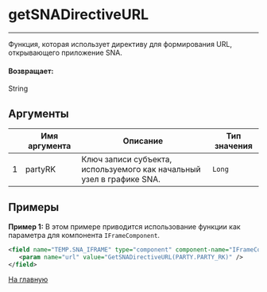 # getSNADirectiveURL

---

Функция, которая использует директиву для формирования URL, открывающего приложение SNA.

#### Возвращает:

String

## Аргументы

|  | Имя аргумента | Описание | Тип значения |
| --- | --- | --- | --- |
| 1 | partyRK | Ключ записи субъекта, используемого как начальный узел в графике SNA. | `Long` |

## Примеры

**Пример 1:** В этом примере приводится использование функции как параметра для компонента `IFrameComponent`.
```xml
<field name="TEMP.SNA_IFRAME" type="component" component-name="IFrameComponent">
   <param name="url" value="GetSNADirectiveURL(PARTY.PARTY_RK)" />
</field>
```



[На главную](./)